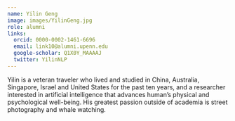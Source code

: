 ```yaml
---
name: Yilin Geng
image: images/YilinGeng.jpg
role: alumni
links:
  orcid: 0000-0002-1461-6696
  email: link10@alumni.upenn.edu
  google-scholar: Q1X0Y_MAAAAJ
  twitter: YilinNLP
---
```


Yilin is a veteran traveler who lived and studied in China, Australia, Singapore, Israel and United States for the past ten years, and a researcher interested in artificial intelligence that advances human’s physical and psychological well-being. His greatest passion outside of academia is street photography and whale watching.
